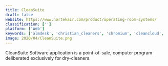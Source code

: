 ```yaml
---
title: CleanSuite
draft: false 
website: https://www.nortekair.com/product/operating-room-systems/
classification: ['']
platform: ['Web']
keywords: ['almdesk', 'christian_cleaners', 'chromium', 'cleancloud', 'cleanmax', 'compassmax', 'dry_cleaning_shop_pos', 'dryclean_pro', 'fabricare_manager', 'geelus', 'laundry_manager', 'laundry_system', 'liberty_touch_control', 'linen_manager', 'linen_sytem', 'linenweb_surgical_pack_system', 'quick_dry_cleaning', 'tms', 'towel_manager', 'uniform_manager', 'windryclean', 'spot']
image: 2020/04/CleanSuite.png
---
```

CleanSuite Software application is a point-of-sale, computer program deliberated exclusively for dry-cleaners.